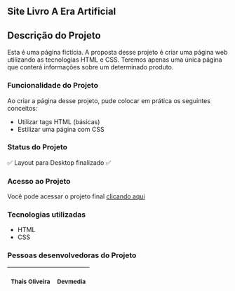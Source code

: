 <main>
<section>
<h1>Site Livro A Era Artificial</h1>
<h2>Descrição do Projeto</h2>
<p>Esta é uma página fictícia. A proposta desse projeto é criar uma página web utilizando as tecnologias HTML e CSS. Teremos apenas uma única página que conterá informações sobre um determinado produto.</p>
</section>

<section>
<h3>Funcionalidade do Projeto</h3>
<p>Ao criar a página desse projeto, pude colocar em prática os seguintes conceitos:</p>
<ul>
  <li>Utilizar tags HTML (básicas)</li>
  <li>Estilizar uma página com CSS</li>
</ul>
</section>

<section>
<h3>Status do Projeto</h3>
<p>✅ Layout para Desktop finalizado ✅<p>
<h3>Acesso ao Projeto</h3>
<p>Você pode acessar o projeto final <a href="https://projeto-01-parque-estadual-ilha-bela.vercel.app/">clicando aqui</a></p>
</section>

<section>
<h3>Tecnologias utilizadas</h3>
<ul>
  <li>HTML</li>
  <li>CSS</li>
 </ul>
 </section>
 </main>

<footer>
 <h3>Pessoas desenvolvedoras do Projeto</h3>
 <table>
<thead>
<tr>
<th align="center"><br><sub>Thais Oliveira</sub></th>
<th align="center"><br><sub>Devmedia</sub></th>
</tr>
</thead>
</table>
</footer>
